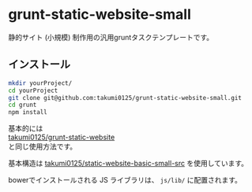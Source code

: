 grunt-static-website-small
===============================

静的サイト (小規模) 制作用の汎用gruntタスクテンプレートです。

## インストール
```bash
mkdir yourProject/
cd yourProject
git clone git@github.com:takumi0125/grunt-static-website-small.git
cd grunt
npm install
```

基本的には  
<a href="https://github.com/takumi0125/runt-static-website" target="_blank">takumi0125/grunt-static-website</a>  
と同じ使用方法です。

基本構造は
<a href="https://github.com/takumi0125/static-website-basic-small-src" target="_blank">takumi0125/static-website-basic-small-src</a>
を使用しています。

bowerでインストールされる JS ライブラリは、 `js/lib/` に配置されます。
